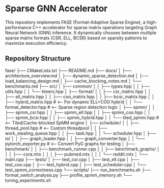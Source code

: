 # Sparse GNN Accelerator 
This repository implements FASE (Format-Adaptive Sparse Engine), a high-performance C++ accelerator for sparse matrix operations targeting Graph Neural Network (GNN) inference. It dynamically chooses between multiple sparse matrix formats (CSR, ELL, BCSR) based on sparsity patterns to maximize execution efficiency.

## Repository Structure

fase/
├── CMakeLists.txt
├── README.md
├── docs/
│   ├── architecture_overview.md
│   ├── dynamic_sparse_detection.md
│   ├── load_balancing_design.md
│   ├── cache_blocking_notes.md
│   └── benchmarks.md
├── src/
│   ├── common/
│   │   ├── types.hpp
│   │   ├── utils.hpp
│   │   └── timers.hpp
│   ├── format/
│   │   ├── csr_matrix.hpp
│   │   ├── ell_matrix.hpp
│   │   ├── coo_matrix.hpp
│   │   ├── bcsr_matrix.hpp
│   │   ├── hybrid_matrix.hpp  # <-- For dynamic ELL+COO hybrid
│   │   └── format_detector.hpp  # <-- Sparse region detection logic
│   ├── spmm/
│   │   ├── spmm_csr.hpp
│   │   ├── spmm_ell.hpp
│   │   ├── spmm_coo.hpp
│   │   ├── spmm_bcsr.hpp
│   │   ├── spmm_hybrid.hpp
│   │   └── tiled_spmm.hpp  # <-- Tiled/Cache-blocked SpMM engine
│   ├── scheduler/
│   │   ├── thread_pool.hpp  # <-- Custom threadpool
│   │   ├── work_stealing_queue.hpp
│   │   ├── task.hpp
│   │   └── scheduler.hpp
│   ├── io/
│   │   ├── graph_loader.hpp
│   │   ├── graph_converter.hpp
│   │   └── pytorch_exporter.py  # <-- Convert PyG graphs for testing
│   ├── benchmark/
│   │   ├── benchmark_runner.cpp
│   │   ├── benchmark_graphs/
│   │   │   ├── cora.mtx
│   │   │   ├── pubmed.mtx
│   │   │   └── reddit.mtx
│   └── main.cpp
├── tests/
│   ├── test_csr.cpp
│   ├── test_ell.cpp
│   ├── test_coo.cpp
│   ├── test_hybrid.cpp
│   ├── test_scheduler.cpp
│   └── test_spmm_correctness.cpp
└── scripts/
    ├── run_benchmarks.sh
    ├── format_switch_analysis.py
    ├── profile_spmm_memory.sh
    └── tuning_experiments.sh

